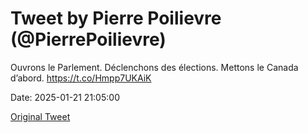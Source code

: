 # Tweet by Pierre Poilievre (@PierrePoilievre)

Ouvrons le Parlement. Déclenchons des élections. Mettons le Canada d’abord. https://t.co/Hmpp7UKAiK

Date: 2025-01-21 21:05:00

[Original Tweet](https://x.com/PierrePoilievre/status/1881810250191470593)
